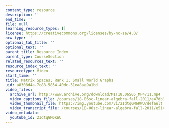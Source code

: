 ```yaml
---
content_type: resource
description: ''
end_time: ''
file: null
learning_resource_types: []
license: https://creativecommons.org/licenses/by-nc-sa/4.0/
ocw_type: ''
optional_tab_title: ''
optional_text: ''
parent_title: Resource Index
parent_type: CourseSection
related_resources_text: ''
resource_index_text: ''
resourcetype: Video
start_time: ''
title: Matrix Spaces; Rank 1; Small World Graphs
uid: a8308d4a-7c88-5854-40dc-51ea8aa9a1bd
video_files:
  archive_url: http://www.archive.org/download/MIT18.06S05_MP4/11.mp4
  video_captions_file: /courses/18-06sc-linear-algebra-fall-2011/e47db3c0da4e50b391b4f8e469a45169_2IdtqGM6KWU.vtt
  video_thumbnail_file: https://img.youtube.com/vi/2IdtqGM6KWU/default.jpg
  video_transcript_file: /courses/18-06sc-linear-algebra-fall-2011/e51c8ed02239a920bc13919fbde2a28e_2IdtqGM6KWU.pdf
video_metadata:
  youtube_id: 2IdtqGM6KWU
---
```

